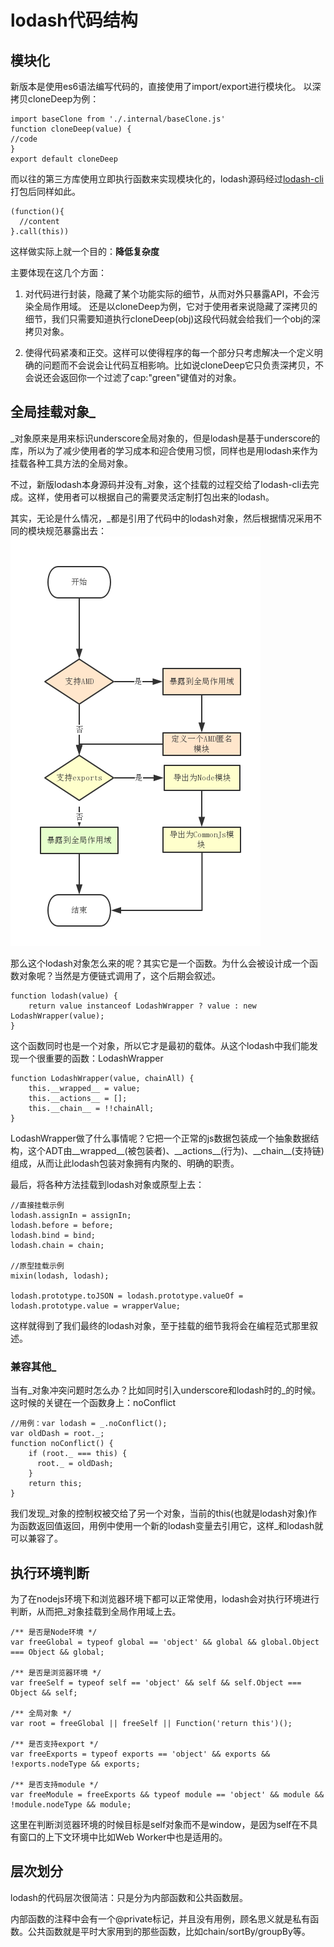 # lodash代码结构

## 模块化
新版本是使用es6语法编写代码的，直接使用了import/export进行模块化。
以深拷贝cloneDeep为例：
```
import baseClone from './.internal/baseClone.js'
function cloneDeep(value) {
//code
}
export default cloneDeep
```
而以往的第三方库使用立即执行函数来实现模块化的，lodash源码经过[lodash-cli](https://github.com/lodash-archive/lodash-cli)打包后同样如此。
```
(function(){
  //content
}.call(this))
```
这样做实际上就一个目的：**降低复杂度**

主要体现在这几个方面：
1. 对代码进行封装，隐藏了某个功能实际的细节，从而对外只暴露API，不会污染全局作用域。
还是以cloneDeep为例，它对于使用者来说隐藏了深拷贝的细节，我们只需要知道执行cloneDeep(obj)这段代码就会给我们一个obj的深拷贝对象。

2. 使得代码紧凑和正交。这样可以使得程序的每一个部分只考虑解决一个定义明确的问题而不会说会让代码互相影响。比如说cloneDeep它只负责深拷贝，不会说还会返回你一个过滤了cap:"green"键值对的对象。

## 全局挂载对象_
\_对象原来是用来标识underscore全局对象的，但是lodash是基于underscore的库，所以为了减少使用者的学习成本和迎合使用习惯，同样也是用lodash来作为挂载各种工具方法的全局对象。

不过，新版lodash本身源码并没有_对象，这个挂载的过程交给了lodash-cli去完成。这样，使用者可以根据自己的需要灵活定制打包出来的lodash。

其实，无论是什么情况，\_都是引用了代码中的lodash对象，然后根据情况采用不同的模块规范暴露出去：
![\_对象的来源-根据core版本的3806-3829行代码逻辑绘出](../assets/mount_lodash_flowchart.png)

那么这个lodash对象怎么来的呢？其实它是一个函数。为什么会被设计成一个函数对象呢？当然是方便链式调用了，这个后期会叙述。
```
function lodash(value) {
	return value instanceof LodashWrapper ? value : new LodashWrapper(value);
}
```
这个函数同时也是一个对象，所以它才是最初的载体。从这个lodash中我们能发现一个很重要的函数：LodashWrapper
```
function LodashWrapper(value, chainAll) {
	this.__wrapped__ = value;
	this.__actions__ = [];
	this.__chain__ = !!chainAll;
}

```
LodashWrapper做了什么事情呢？它把一个正常的js数据包装成一个抽象数据结构，这个ADT由\_\_wrapped\_\_(被包装者)、\_\_actions\_\_(行为)、\_\_chain\_\_(支持链)组成，从而让此lodash包装对象拥有内聚的、明确的职责。

最后，将各种方法挂载到lodash对象或原型上去：
```
//直接挂载示例
lodash.assignIn = assignIn;
lodash.before = before;
lodash.bind = bind;
lodash.chain = chain;

//原型挂载示例
mixin(lodash, lodash);

lodash.prototype.toJSON = lodash.prototype.valueOf = lodash.prototype.value = wrapperValue;
```
这样就得到了我们最终的lodash对象，至于挂载的细节我将会在编程范式那里叙述。

### 兼容其他_
当有\_对象冲突问题时怎么办？比如同时引入underscore和lodash时的\_的时候。这时候的关键在一个函数身上：noConflict
```
//用例：var lodash = _.noConflict();
var oldDash = root._;
function noConflict() {
	if (root._ === this) {
	  root._ = oldDash;
	}
	return this;
}
```
我们发现\_对象的控制权被交给了另一个对象，当前的this(也就是lodash对象)作为函数返回值返回，用例中使用一个新的lodash变量去引用它，这样_和lodash就可以兼容了。

## 执行环境判断
为了在nodejs环境下和浏览器环境下都可以正常使用，lodash会对执行环境进行判断，从而把_对象挂载到全局作用域上去。

```
/** 是否是Node环境 */
var freeGlobal = typeof global == 'object' && global && global.Object === Object && global;

/** 是否是浏览器环境 */
var freeSelf = typeof self == 'object' && self && self.Object === Object && self;

/** 全局对象 */
var root = freeGlobal || freeSelf || Function('return this')();

/** 是否支持export */
var freeExports = typeof exports == 'object' && exports && !exports.nodeType && exports;

/** 是否支持module */
var freeModule = freeExports && typeof module == 'object' && module && !module.nodeType && module;

```
这里在判断浏览器环境的时候目标是self对象而不是window，是因为self在不具有窗口的上下文环境中比如Web Worker中也是适用的。
## 层次划分
lodash的代码层次很简洁：只是分为内部函数和公共函数层。

内部函数的注释中会有一个@private标记，并且没有用例，顾名思义就是私有函数。公共函数就是平时大家用到的那些函数，比如chain/sortBy/groupBy等。


